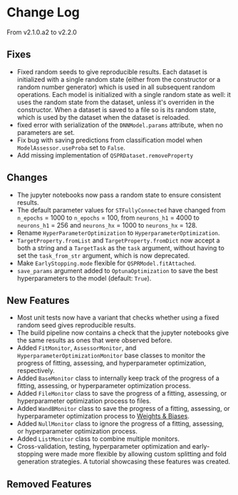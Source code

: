 # Change Log

From v2.1.0.a2 to v2.2.0

## Fixes
- Fixed random seeds to give reproducible results. Each dataset is initialized with a single random state (either from the constructor or a random number generator) which is used in all subsequent random operations. Each model is initialized with a single random state as well: it uses the random state from the dataset, unless it's overriden in the constructor. When a dataset is saved to a file so is its random state, which is used by the dataset when the dataset is reloaded.
- fixed error with serialization of the `DNNModel.params` attribute, when no parameters are set.
- Fix bug with saving predictions from classification model when `ModelAssessor.useProba` set to `False`.
- Add missing implementation of `QSPRDataset.removeProperty`

## Changes
- The jupyter notebooks now pass a random state to ensure consistent results.
- The default parameter values for `STFullyConnected` have changed from `n_epochs` = 1000 to `n_epochs` = 100, from `neurons_h1` = 4000 to `neurons_h1` = 256 and `neurons_hx` = 1000 to `neurons_hx` = 128.
- Rename `HyperParameterOptimization` to `HyperparameterOptimization`.
- `TargetProperty.fromList` and `TargetProperty.fromDict` now accept a both a string and a `TargetTask` as the `task` argument,
without having to set the `task_from_str` argument, which is now deprecated.
- Make `EarlyStopping.mode` flexible for `QSPRModel.fitAttached`.
- `save_params` argument added to `OptunaOptimization` to save the best hyperparameters to the model (default: `True`).

## New Features
- Most unit tests now have a variant that checks whether using a fixed random seed gives reproducible results.
- The build pipeline now contains a check that the jupyter notebooks give the same results as ones that were observed before.
- Added `FitMonitor`, `AssessorMonitor`, and `HyperparameterOptimizationMonitor` base classes to monitor the progress of fitting, assessing, and  hyperparameter optimization, respectively.
- Added `BaseMonitor` class to internally keep track of the progress of a fitting, assessing, or hyperparameter optimization process.
- Added `FileMonitor` class to save the progress of a fitting, assessing, or hyperparameter optimization process to files.
- Added `WandBMonitor` class to save the progress of a fitting, assessing, or hyperparameter optimization process to [Weights & Biases](https://wandb.ai/).
- Added `NullMonitor` class to ignore the progress of a fitting, assessing, or hyperparameter optimization process.
- Added `ListMonitor` class to combine multiple monitors.
- Cross-validation, testing, hyperparameter optimization and early-stopping were made more flexible by allowing custom splitting and fold generation strategies. A tutorial showcasing these features was created. 

## Removed Features
